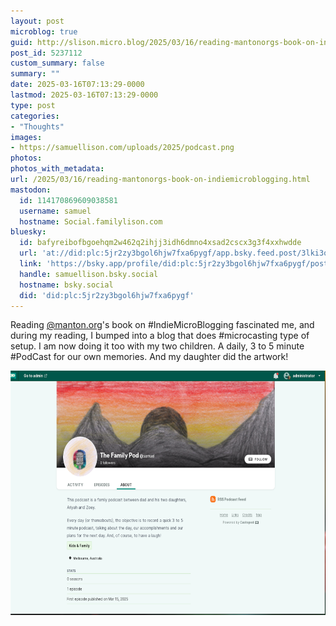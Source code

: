```yaml
---
layout: post
microblog: true
guid: http://slison.micro.blog/2025/03/16/reading-mantonorgs-book-on-indiemicroblogging.html
post_id: 5237112
custom_summary: false
summary: ""
date: 2025-03-16T07:13:29-0000
lastmod: 2025-03-16T07:13:29-0000
type: post
categories:
- "Thoughts"
images:
- https://samuellison.com/uploads/2025/podcast.png
photos:
photos_with_metadata:
url: /2025/03/16/reading-mantonorgs-book-on-indiemicroblogging.html
mastodon:
  id: 114170869609038581
  username: samuel
  hostname: Social.familylison.com
bluesky:
  id: bafyreibofbgoehqm2w462q2ihjj3idh6dmno4xsad2cscx3g3f4xxhwdde
  url: 'at://did:plc:5jr2zy3bgol6hjw7fxa6pygf/app.bsky.feed.post/3lki3onvxa226'
  link: 'https://bsky.app/profile/did:plc:5jr2zy3bgol6hjw7fxa6pygf/post/3lki3onvxa226'
  handle: samuellison.bsky.social
  hostname: bsky.social
  did: 'did:plc:5jr2zy3bgol6hjw7fxa6pygf'
---
```

Reading [@manton.org](http://manton.org)'s book on #IndieMicroBlogging fascinated me, and during my reading, I bumped into a blog that does #microcasting type of setup. I am now doing it too with my two children. A daily, 3 to 5 minute #PodCast for our own memories. And my daughter did the artwork!




<img src="uploads/2025/podcast.png" width="600" height="391" alt="A screenshot of a podcast page titled &quot;The Family Pod&quot; with the username &quot;@samuel.&quot; The header features hand-drawn artwork by a child, depicting a sunset with vibrant red, orange, and yellow hues behind two dark mountains. The podcast description reads: &quot;This podcast is a family podcast between dad and his two daughters, Ariyah and Zoey. Every day (or thereabouts), the objective is to record a quick 3 to 5-minute podcast, talking about the day, our accomplishments, and our plans for the next day. And, of course, to have a laugh!&quot; The category is &quot;Kids & Family,&quot; and the location is Melbourne, Australia. Stats show 0 seasons, 1 episode, and the first episode published on March 15, 2025. A &quot;Follow&quot; button and an RSS podcast feed link are visible. The page is powered by Castopod.">
